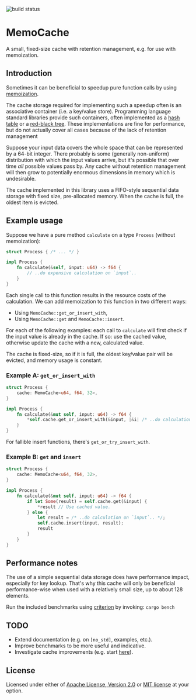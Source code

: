 ![build status](https://github.com/krisvanrens/memo-cache-rs/actions/workflows/build-and-test.yml/badge.svg)

# MemoCache

A small, fixed-size cache with retention management, e.g. for use with memoization.

## Introduction

Sometimes it can be beneficial to speedup pure function calls by using [memoization](https://en.wikipedia.org/wiki/Memoization).

The cache storage required for implementing such a speedup often is an associative container (i.e. a key/value store).
Programming language standard libraries provide such containers, often implemented as a [hash table](https://en.wikipedia.org/wiki/Hash_table) or a [red-black tree](https://en.wikipedia.org/wiki/Red%E2%80%93black_tree).
These implementations are fine for performance, but do not actually cover all cases because of the lack of retention management

Suppose your input data covers the whole space that can be represented by a 64-bit integer.
There probably is some (generally non-uniform) distribution with which the input values arrive, but it's possible that over time *all* possible values pass by.
Any cache without retention management will then grow to potentially enormous dimensions in memory which is undesirable.

The cache implemented in this library uses a FIFO-style sequential data storage with fixed size, pre-allocated memory.
When the cache is full, the oldest item is evicted.

## Example usage

Suppose we have a pure method `calculate` on a type `Process` (without memoization):

```rs
struct Process { /* ... */ }

impl Process {
    fn calculate(&self, input: u64) -> f64 {
        // ..do expensive calculation on `input`..
    }
}
```

Each single call to this function results in the resource costs of the calculation.
We can add memoization to this function in two different ways:

- Using `MemoCache::get_or_insert_with`,
- Using `MemoCache::get` and `MemoCache::insert`.

For each of the following examples: each call to `calculate` will first check if the input value is already in the cache.
If so: use the cached value, otherwise update the cache with a new, calculated value.

The cache is fixed-size, so if it is full, the oldest key/value pair will be evicted, and memory usage is constant.

### Example A: `get_or_insert_with`

```rs
struct Process {
    cache: MemoCache<u64, f64, 32>,
}

impl Process {
    fn calculate(&mut self, input: u64) -> f64 {
        *self.cache.get_or_insert_with(&input, |&i| /* ..do calculation on `input`.. */)
    }
}
```

For fallible insert functions, there's `get_or_try_insert_with`.

### Example B: `get` and `insert`

```rs
struct Process {
    cache: MemoCache<u64, f64, 32>,
}

impl Process {
    fn calculate(&mut self, input: u64) -> f64 {
        if let Some(result) = self.cache.get(&input) {
            *result // Use cached value.
        } else {
            let result = /* ..do calculation on `input`.. */;
            self.cache.insert(input, result);
            result
        }
    }
}
```

## Performance notes

The use of a simple sequential data storage does have performance impact, especially for key lookup.
That's why this cache will only be beneficial performance-wise when used with a relatively small size, up to about 128 elements.

Run the included benchmarks using [criterion](https://crates.io/crates/criterion) by invoking: `cargo bench`

## TODO

- Extend documentation (e.g. on `[no_std]`, examples, etc.).
- Improve benchmarks to be more useful and indicative.
- Investigate cache improvements (e.g. start [here](https://en.wikipedia.org/wiki/Cache_replacement_policies)).

## License

Licensed under either of [Apache License, Version 2.0](LICENSE-APACHE) or [MIT license](LICENSE-MIT) at your option.
